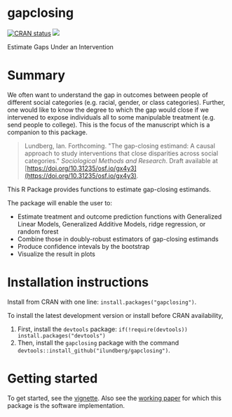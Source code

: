 
# gapclosing

<!-- badges: start -->  [![CRAN status](https://www.r-pkg.org/badges/version/gapclosing)](https://CRAN.R-project.org/package=gapclosing) [![](https://cranlogs.r-pkg.org/badges/gapclosing)](https://cran.r-project.org/package=gapclosing)  <!-- badges: end -->

Estimate Gaps Under an Intervention

# Summary

We often want to understand the gap in outcomes between people of different social categories (e.g. racial, gender, or class categories). Further, one would like to know the degree to which the gap would close if we intervened to expose individuals all to some manipulable treatment (e.g. send people to college). This is the focus of the manuscript which is a companion to this package.

>Lundberg, Ian. Forthcoming. "The gap-closing estimand: A causal approach to study interventions that close disparities across social categories." _Sociological Methods and Research_. Draft available at [https://doi.org/10.31235/osf.io/gx4y3](https://doi.org/10.31235/osf.io/gx4y3).

This R Package provides functions to estimate gap-closing estimands.

The package will enable the user to:

* Estimate treatment and outcome prediction functions with Generalized Linear Models, Generalized Additive Models, ridge regression, or random forest
* Combine those in doubly-robust estimators of gap-closing estimands
* Produce confidence intevals by the bootstrap
* Visualize the result in plots

# Installation instructions

Install from CRAN with one line: `install.packages("gapclosing")`.

To install the latest development version or install before CRAN availability,

1. First, install the `devtools` package: `if(!require(devtools)) install.packages("devtools")`
2. Then, install the `gapclosing` package with the command `devtools::install_github("ilundberg/gapclosing")`.

# Getting started

To get started, see the [vignette](https://ilundberg.github.io/gapclosing/doc/gapclosing.html). Also see the [working paper](https://doi.org/10.31235/osf.io/gx4y3) for which this package is the software implementation.
